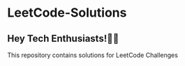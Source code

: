 # LeetCode-Solutions
<h2>Hey Tech Enthusiasts!👋🏻</h2>
This repository contains solutions for LeetCode Challenges
